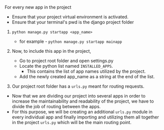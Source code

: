 For every new app in the project

- Ensure that your project virtual environment is activated.
- Ensure that your terminal's pwd is the django project folder

1. `python manage.py startapp <app_name>`
    - for example -  `python manage.py startapp mainapp`

2. Now, to include this app in the project,
    - Go to project root folder and open settings.py
    - Locate the python list named `INSTALLED_APPS`.
        -  This contains the list of app names utilized by the project.
    - Add the newly created app_name as a string at the end of the list.

3. Our project root folder has a `urls.py` meant for routing requests.
 - Now that we are dividing our project into several apps in order to increase the maintainability and readability of the project, we have to divide the job of routing between the apps. 
 - For this purpose, we will be creating an additional `urls.py` module in every individual app and finally importing and utilizing them all together in the project `urls.py` which will be the main routing point.